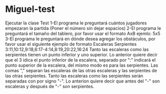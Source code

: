 # Miguel-test
 Ejecutar la clase Test
1-El programa le preguntará cuántos jugadores empezaran la partida (Poner el número sin dejar espacios)
2-El programa le preguntará el tamaño del tablero, por favor usar el formato AxB ejemlo: 5x5
3-El programa le preguntará en dónde desea agregar los obstáculos, por favor usar el siguiente ejemplo de formato
  Escaleras             Serpientes
  3:11,10:12,9:18,6:17-4:14,8:19,20:22,16:24
  Tanto las escaleras como las serpientes tienen un punto inferior y uno superior. Lo anterior quiere decir que el 3
  idica el punto inferior de la escalera, separado por ":" indicará el punto superior de la escalera, del mismo modo
  es para las serpientes. Las comas "," separan las escaleras de las otras escaleras y las serpientes de las otras 
  serpientes.  Tanto las escaleras como las serpientes serán separadas con por signo "-". Lo anterion quiere decir que
  antes del "-" son escaleras y después de "-" son serpientes.
